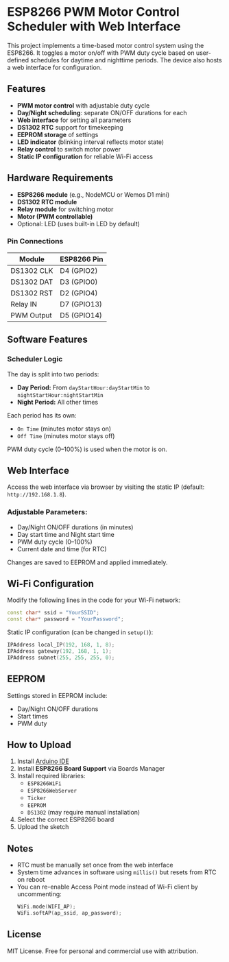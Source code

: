 
# ESP8266 PWM Motor Control Scheduler with Web Interface

This project implements a time-based motor control system using the ESP8266. It toggles a motor on/off with PWM duty cycle based on user-defined schedules for daytime and nighttime periods. The device also hosts a web interface for configuration.

## Features

- **PWM motor control** with adjustable duty cycle
- **Day/Night scheduling**: separate ON/OFF durations for each
- **Web interface** for setting all parameters
- **DS1302 RTC** support for timekeeping
- **EEPROM storage** of settings
- **LED indicator** (blinking interval reflects motor state)
- **Relay control** to switch motor power
- **Static IP configuration** for reliable Wi-Fi access

## Hardware Requirements

- **ESP8266 module** (e.g., NodeMCU or Wemos D1 mini)
- **DS1302 RTC module**
- **Relay module** for switching motor
- **Motor (PWM controllable)**
- Optional: LED (uses built-in LED by default)

### Pin Connections

| Module       | ESP8266 Pin |
|--------------|-------------|
| DS1302 CLK   | D4 (GPIO2)  |
| DS1302 DAT   | D3 (GPIO0)  |
| DS1302 RST   | D2 (GPIO4)  |
| Relay IN     | D7 (GPIO13) |
| PWM Output   | D5 (GPIO14) |

## Software Features

### Scheduler Logic
The day is split into two periods:

- **Day Period:** From `dayStartHour:dayStartMin` to `nightStartHour:nightStartMin`
- **Night Period:** All other times

Each period has its own:
- `On Time` (minutes motor stays on)
- `Off Time` (minutes motor stays off)

PWM duty cycle (0–100%) is used when the motor is on.

## Web Interface

Access the web interface via browser by visiting the static IP (default: `http://192.168.1.8`).

### Adjustable Parameters:

- Day/Night ON/OFF durations (in minutes)
- Day start time and Night start time
- PWM duty cycle (0–100%)
- Current date and time (for RTC)

Changes are saved to EEPROM and applied immediately.

## Wi-Fi Configuration

Modify the following lines in the code for your Wi-Fi network:

```cpp
const char* ssid = "YourSSID";
const char* password = "YourPassword";
```

Static IP configuration (can be changed in `setup()`):

```cpp
IPAddress local_IP(192, 168, 1, 8);
IPAddress gateway(192, 168, 1, 1);
IPAddress subnet(255, 255, 255, 0);
```

## EEPROM

Settings stored in EEPROM include:

- Day/Night ON/OFF durations
- Start times
- PWM duty

## How to Upload

1. Install [Arduino IDE](https://www.arduino.cc/en/software)
2. Install **ESP8266 Board Support** via Boards Manager
3. Install required libraries:
   - `ESP8266WiFi`
   - `ESP8266WebServer`
   - `Ticker`
   - `EEPROM`
   - `DS1302` (may require manual installation)
4. Select the correct ESP8266 board
5. Upload the sketch

## Notes

- RTC must be manually set once from the web interface
- System time advances in software using `millis()` but resets from RTC on reboot
- You can re-enable Access Point mode instead of Wi-Fi client by uncommenting:
  ```cpp
  WiFi.mode(WIFI_AP);
  WiFi.softAP(ap_ssid, ap_password);
  ```

## License

MIT License. Free for personal and commercial use with attribution.
